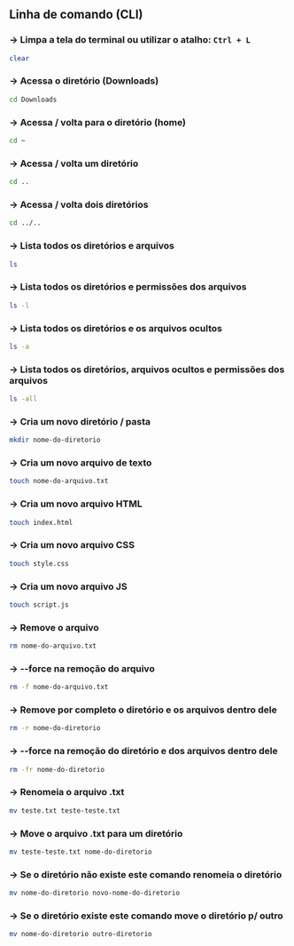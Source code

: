 ## Linha de comando (CLI)

### → **Limpa a tela do terminal ou utilizar o atalho: `Ctrl + L`**
```bash 
clear
```

### → **Acessa o diretório (Downloads)**
```bash 
cd Downloads
```

### → **Acessa / volta para o diretório (home)**
```bash 
cd ~
```

### → **Acessa / volta um diretório**
```bash 
cd ..
```

### → **Acessa / volta dois diretórios**
```bash 
cd ../..
```

### → **Lista todos os diretórios e arquivos**
```bash 
ls
```

### → **Lista todos os diretórios e permissões dos arquivos**
```bash 
ls -l
```

### → **Lista todos os diretórios e os arquivos ocultos**
```bash 
ls -a
```

### → **Lista todos os diretórios, arquivos ocultos e permissões dos arquivos**
```bash 
ls -all
```

### → **Cria um novo diretório / pasta**
```bash 
mkdir nome-do-diretorio
```

### → **Cria um novo arquivo de texto**
```bash 
touch nome-do-arquivo.txt
```

### → **Cria um novo arquivo HTML**
```bash 
touch index.html
```

### → **Cria um novo arquivo CSS**
```bash 
touch style.css
```

### → **Cria um novo arquivo JS**
```bash 
touch script.js
```

### → **Remove o arquivo**
```bash 
rm nome-do-arquivo.txt
```

### → **--force na remoção do arquivo**
```bash 
rm -f nome-do-arquivo.txt
```

### → **Remove por completo o diretório e os arquivos dentro dele**
```bash 
rm -r nome-do-diretorio
```

### → **--force na remoção do diretório e dos arquivos dentro dele**
```bash 
rm -fr nome-do-diretorio
```

### → **Renomeia o arquivo .txt**
```bash 
mv teste.txt teste-teste.txt
```

### → **Move o arquivo .txt para um diretório**
```bash 
mv teste-teste.txt nome-do-diretorio
```

### → **Se o diretório não existe este comando renomeia o diretório**
```bash 
mv nome-do-diretorio novo-nome-do-diretorio
```

### → **Se o diretório existe este comando move o diretório p/ outro**
```bash 
mv nome-do-diretorio outro-diretorio
```
